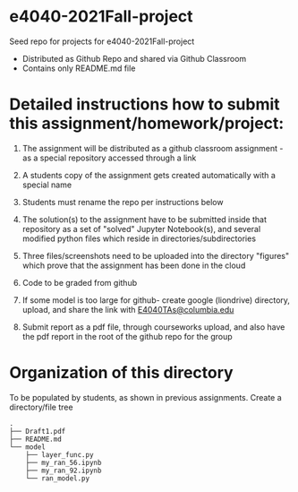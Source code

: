 # e4040-2021Fall-project
Seed repo for projects for e4040-2021Fall-project
  - Distributed as Github Repo and shared via Github Classroom
  - Contains only README.md file


# Detailed instructions how to submit this assignment/homework/project:
1. The assignment will be distributed as a github classroom assignment - as a special repository accessed through a link

2. A students copy of the assignment gets created automatically with a special name
3. Students must rename the repo per instructions below

4. The solution(s) to the assignment have to be submitted inside that repository as a set of "solved" Jupyter Notebook(s), and several modified python files which reside in directories/subdirectories

5. Three files/screenshots need to be uploaded into the directory "figures" which prove that the assignment has been done in the cloud

6. Code to be graded from github

7. If some model is too large for github- create google (liondrive) directory, upload, and share the link with E4040TAs@columbia.edu

8. Submit report as a pdf file, through courseworks upload, and also have the pdf report in the root of the github repo for the group


# Organization of this directory
To be populated by students, as shown in previous assignments.
Create a directory/file tree

```
.
├── Draft1.pdf
├── README.md
└── model
    ├── layer_func.py
    ├── my_ran_56.ipynb
    ├── my_ran_92.ipynb
    └── ran_model.py

```

